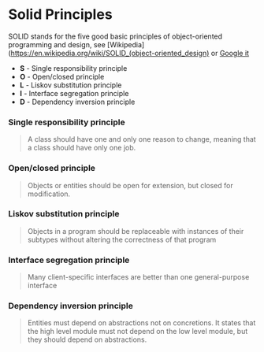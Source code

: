 # Solid Principles 

SOLID stands for the five good basic principles of object-oriented programming and design, see [Wikipedia](https://en.wikipedia.org/wiki/SOLID_(object-oriented_design) or [Google it](https://www.google.dk/?ion=1&espv=2#q=solid+principles)

- **S** - Single responsibility principle
- **O** - Open/closed principle
- **L** - Liskov substitution principle
- **I** - Interface segregation principle
- **D** - Dependency inversion principle

### Single responsibility principle

> A class should have one and only one reason to change, meaning that a class should have only one job.

### Open/closed principle

> Objects or entities should be open for extension, but closed for modification.

### Liskov substitution principle

> Objects in a program should be replaceable with instances of their subtypes without altering the correctness of that program

### Interface segregation principle

> Many client-specific interfaces are better than one general-purpose interface

### Dependency inversion principle

> Entities must depend on abstractions not on concretions. It states that the high level module must not depend on the low level module, but they should depend on abstractions.